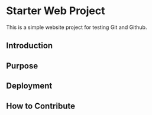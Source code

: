 # Starter Web Project

This is a simple website project for testing Git and Github.

## Introduction

## Purpose

## Deployment

## How to Contribute